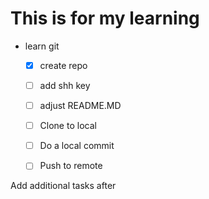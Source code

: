 # This is for my learning

* learn git
   - [x] create repo
   - [ ] add shh key
   - [ ] adjust README.MD
   - [ ] Clone to local
   - [ ] Do a local commit
   - [ ] Push to remote


Add additional tasks after
